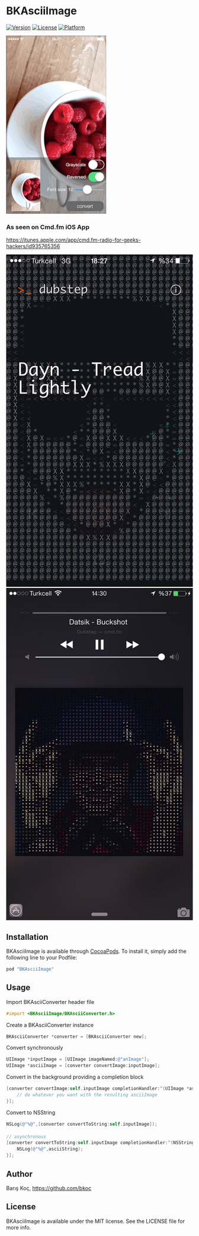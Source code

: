 # BKAsciiImage

[![Version](https://img.shields.io/cocoapods/v/BKAsciiImage.svg?style=flat)](http://cocoapods.org/pods/BKAsciiImage)
[![License](https://img.shields.io/cocoapods/l/BKAsciiImage.svg?style=flat)](http://cocoapods.org/pods/BKAsciiImage)
[![Platform](https://img.shields.io/cocoapods/p/BKAsciiImage.svg?style=flat)](http://cocoapods.org/pods/BKAsciiImage)


![Example gif image](./Screenshots/example.gif)

### As seen on Cmd.fm iOS App

https://itunes.apple.com/app/cmd.fm-radio-for-geeks-hackers/id935765356

![Cmd.fm screenshot 1](./Screenshots/cmdfm_01.jpg)
![Cmd.fm screenshot 2](./Screenshots/cmdfm_02.jpg)

## Installation

BKAsciiImage is available through [CocoaPods](http://cocoapods.org). To install it, simply add the following line to your Podfile:

```ruby
pod "BKAsciiImage"
```

## Usage

Import BKAsciiConverter header file

```objective-c
#import <BKAsciiImage/BKAsciiConverter.h>
```

Create a BKAsciiConverter instance

```objective-c
BKAsciiConverter *converter = [BKAsciiConverter new];
```

Convert synchronously

```objective-c
UIImage *inputImage = [UIImage imageNamed:@"anImage"];
UIImage *asciiImage = [converter convertImage:inputImage];
```

Convert in the background providing a completion block

```objective-c
[converter convertImage:self.inputImage completionHandler:^(UIImage *asciiImage) {
	// do whatever you want with the resulting asciiImage
}];
```

Convert to NSString
```objective-c
NSLog(@"%@",[converter convertToString:self.inputImage]);

// asynchronous
[converter convertToString:self.inputImage completionHandler:^(NSString *asciiString) {
    NSLog(@"%@",asciiString);
}];
```

## Author

Barış Koç, https://github.com/bkoc

## License

BKAsciiImage is available under the MIT license. See the LICENSE file for more info.
